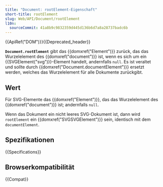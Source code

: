 ```yaml
---
title: "Document: rootElement-Eigenschaft"
short-title: rootElement
slug: Web/API/Document/rootElement
l10n:
  sourceCommit: 41a8b9c9832359d445d136b6d7a8a28737badc6b
---
```


{{ApiRef("DOM")}}{{Deprecated_header}}

**`Document.rootElement`** gibt das {{domxref("Element")}} zurück,
das das Wurzelelement des {{domxref("document")}} ist, wenn es sich um ein
{{SVGElement("svg")}}-Element handelt, andernfalls `null`. Es ist veraltet und sollte durch
{{domxref("Document.documentElement")}} ersetzt werden, welches das Wurzelelement für alle
Dokumente zurückgibt.

## Wert

Für SVG-Elemente das {{domxref("Element")}}, das das Wurzelelement des {{domxref("document")}} ist; andernfalls `null`.

Wenn das Dokument ein nicht leeres SVG-Dokument ist, dann wird `rootElement` ein
{{domxref("SVGSVGElement")}} sein, identisch mit dem `documentElement`.

## Spezifikationen

{{Specifications}}

## Browserkompatibilität

{{Compat}}
